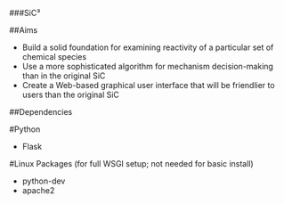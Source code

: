 ###SiC³

##Aims
- Build a solid foundation for examining reactivity of a particular set of chemical species
- Use a more sophisticated algorithm for mechanism decision-making than in the original SiC
- Create a Web-based graphical user interface that will be friendlier to users than the original SiC

##Dependencies

#Python
- Flask

#Linux Packages (for full WSGI setup; not needed for basic install)
- python-dev
- apache2
